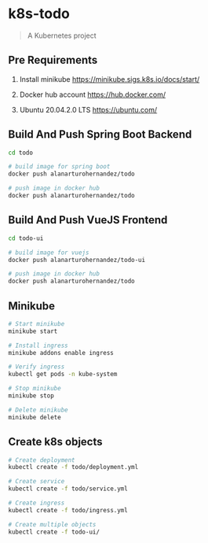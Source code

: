 # k8s-todo

> A Kubernetes project

## Pre Requirements
1. Install minikube
   https://minikube.sigs.k8s.io/docs/start/

2. Docker hub account
   https://hub.docker.com/

3. Ubuntu 20.04.2.0 LTS
   https://ubuntu.com/

## Build And Push Spring Boot Backend
``` bash
cd todo

# build image for spring boot
docker push alanarturohernandez/todo

# push image in docker hub
docker push alanarturohernandez/todo
```

## Build And Push VueJS Frontend
``` bash
cd todo-ui

# build image for vuejs
docker push alanarturohernandez/todo-ui

# push image in docker hub
docker push alanarturohernandez/todo
```

## Minikube
``` bash
# Start minikube
minikube start

# Install ingress
minikube addons enable ingress

# Verify ingress
kubectl get pods -n kube-system

# Stop minikube
minikube stop

# Delete minikube
minikube delete

```

## Create k8s objects
``` bash
# Create deployment
kubectl create -f todo/deployment.yml

# Create service
kubectl create -f todo/service.yml

# Create ingress
kubectl create -f todo/ingress.yml

# Create multiple objects
kubectl create -f todo-ui/

```